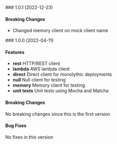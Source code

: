 <a name="1.0.1"></a> ### 1.0.1 (2022-12-23)

#### Breaking Changes
* Changed memory client on mock client name

<a name="1.0.0"></a> ### 1.0.0 (2022-04-11)

#### Features
* **rest** HTTP/REST client
* **lambda** AWS lambda client
* **direct** Direct client for monolythic deployments
* **null** Null client for testing
* **memory** Memory client for testing
* **unit tests** Unit tests using Mocha and Matcha

#### Breaking Changes
No breaking changes since this is the first version

#### Bug Fixes
No fixes in this version

